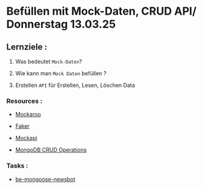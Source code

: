 # Befüllen mit Mock-Daten, CRUD API/ Donnerstag 13.03.25

## Lernziele :

1. Was bedeutet `Mock-Daten`?

2. Wie kann man `Mock Daten` befüllen ?

3. Erstellen `API` für Erstellen, Lesen, Löschen Data

### Resources :

- [Mockaroo](https://www.mockaroo.com/)

- [Faker](https://fakerjs.dev/)

- [Mockapi](https://mockapi.io/)

- [MongoDB CRUD Operations](https://www.mongodb.com/docs/drivers/node/current/fundamentals/crud/)

### Tasks :

- [be-mongoose-newsbot](https://classroom.github.com/a/V82gFqKB)
